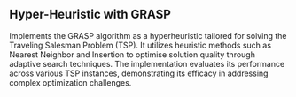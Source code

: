 ## Hyper-Heuristic with GRASP

Implements the GRASP algorithm as a hyperheuristic tailored for solving the Traveling Salesman Problem (TSP). It utilizes heuristic methods such as Nearest Neighbor and Insertion to optimise solution quality through adaptive search techniques. The implementation evaluates its performance across various TSP instances, demonstrating its efficacy in addressing complex optimization challenges.
